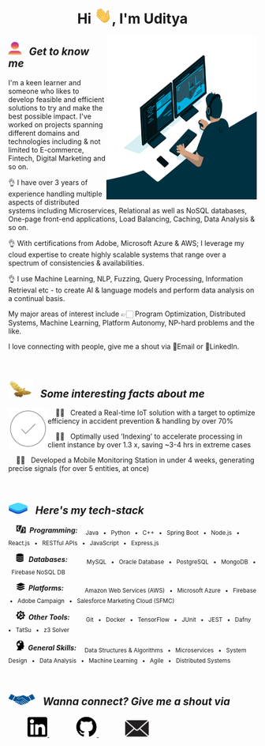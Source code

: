 <h1 align="center">Hi <img src="Read_me_Content\Images\giphy.webp" width="35">, I'm Uditya</h1>


<img src="Read_me_Content\Images\wall.gif" width="305" height="330" align="right">


<h2><img src="Read_me_Content\Images\profile_pic_alt.png" width="27
"> &nbsp; <i> Get to know me </i> </h2>

I'm a keen learner and someone who likes to develop feasible and efficient solutions to try and make the best possible impact. I've worked on projects spanning different domains and technologies including & not limited to E-commerce, Fintech, Digital Marketing and so on.

👌 I have over 3 years of experience handling multiple aspects of distributed systems including Microservices, Relational as well as NoSQL databases, One-page front-end applications, Load Balancing, Caching, Data Analysis & so on.

👌 With certifications from Adobe, Microsoft Azure & AWS; I leverage my cloud expertise to create highly scalable systems that range over a spectrum of consistencies & availabilities.

👌 I use Machine Learning, NLP, Fuzzing, Query Processing, Information Retrieval etc - to create AI & language models and perform data analysis on a continual basis.

My major areas of interest include 👉🏻 Program Optimization, Distributed Systems, Machine Learning, Platform Autonomy, NP-hard problems and the like.

I love connecting with people, give me a shout via 📧Email or 🧑LinkedIn.




<br>




<h2><img src="Read_me_Content\Images\achievements.jpg" width="50
" height="35"> &nbsp; <i> Some interesting facts about me </i> </h2>

<img src="Read_me_Content\Images\success.gif" width="80" align="left">

&nbsp; &nbsp; 💪🏻 &nbsp; Created a Real-time IoT solution with a target to optimize efficiency in accident prevention & handling by over 70%

&nbsp; &nbsp; 💪🏻 &nbsp; Optimally used ‘Indexing’ to accelerate processing in client instance by over 1.3 x, saving ~3-4 hrs in extreme cases

&nbsp; &nbsp; 💪🏻 &nbsp; Developed a Mobile Monitoring Station in under 4 weeks, generating precise signals (for over 5 entities, at once)



<br>



<h2><img src="Read_me_Content\Images\tech_stack.png" width="40
" height="23"> &nbsp; <i> Here's my tech-stack </i> </h2>

&nbsp; &nbsp; <img src="Read_me_Content\Images\programming.jpg" width="20
"> <b> <i>  &nbsp;Programming: </i> </b> <sub> &nbsp; &nbsp; Java &nbsp; <b>•</b> &nbsp; Python &nbsp; <b>•</b> &nbsp; C++ &nbsp; <b>•</b> &nbsp; Spring Boot &nbsp; <b>•</b> &nbsp; Node.js &nbsp; <b>•</b> &nbsp; React.js &nbsp; <b>•</b> &nbsp; RESTful APIs &nbsp; <b>•</b> &nbsp; JavaScript &nbsp; <b>•</b> &nbsp; Express.js &nbsp; </sub>

&nbsp; &nbsp; <img src="Read_me_Content\Images\database.png" width="15
"> <b> <i>  &nbsp; Databases: </i> </b> &nbsp; &nbsp; <sub> &nbsp; &nbsp; &nbsp; MySQL &nbsp; <b>•</b> &nbsp; Oracle Database &nbsp; <b>•</b> &nbsp; PostgreSQL &nbsp; <b>•</b> &nbsp; MongoDB &nbsp; <b>•</b> &nbsp; Firebase NoSQL DB </sub>


&nbsp; &nbsp; <img src="Read_me_Content\Images\platform.png" width="18
"> <b> <i>  &nbsp;Platforms: &nbsp; </i> </b> <sub> &nbsp; &nbsp; &nbsp; &nbsp; &nbsp; Amazon Web Services (AWS) &nbsp; <b>•</b> &nbsp; Microsoft Azure &nbsp; <b>•</b> &nbsp; Firebase &nbsp;<b>•</b> &nbsp; Adobe Campaign &nbsp; <b>•</b> &nbsp; Salesforce Marketing Cloud (SFMC)</sub>


&nbsp; &nbsp; <img src="Read_me_Content\Images\tool.png" width="18"> <b> <i>  &nbsp;Other Tools: </i> </b> <sub> &nbsp;&nbsp; &nbsp; &nbsp; &nbsp; Git &nbsp; <b>•</b> &nbsp; Docker &nbsp; <b>•</b> &nbsp; TensorFlow &nbsp; <b>•</b> &nbsp; JUnit &nbsp; <b>•</b> &nbsp; JEST &nbsp; <b>•</b> &nbsp; Dafny &nbsp; <b>•</b> &nbsp; TatSu &nbsp; <b>•</b> &nbsp; z3 Solver  </sub>


&nbsp; &nbsp; <img src="Read_me_Content\Images\skills.png" width="17"> <b> <i>  &nbsp;General Skills: </i> </b> <sub> &nbsp; &nbsp; Data Structures & Algorithms &nbsp; <b>•</b> &nbsp; Microservices &nbsp; <b>•</b> &nbsp; System Design &nbsp; <b>•</b> &nbsp; Data Analysis &nbsp; <b>•</b> &nbsp; Machine Learning &nbsp; <b>•</b> &nbsp; Agile &nbsp; <b>•</b> &nbsp; Distributed Systems </sub>




<br>



<h2><img src="Read_me_Content\Images\network.jpg" width="55
" height="23"> &nbsp; <i> Wanna connect? Give me a shout via </i>  </h2>

&nbsp; &nbsp; &nbsp; &nbsp; &nbsp; <a href="https://www.linkedin.com/in/uditya-laad-222680148"><img src="Read_me_Content\Images\linkedin.png" width="40
" > </a> &nbsp; &nbsp; &nbsp; &nbsp; &nbsp; &nbsp; &nbsp; <a href="https://github.com/udityalaad"><img src="Read_me_Content\Images\github.png" width="41
" > </a> &nbsp; &nbsp; &nbsp; &nbsp; &nbsp; &nbsp; &nbsp;<a href="mailto:udityalaad123@gmail.com"><img src="Read_me_Content\Images\email.jpg" width="52
" > </a>
